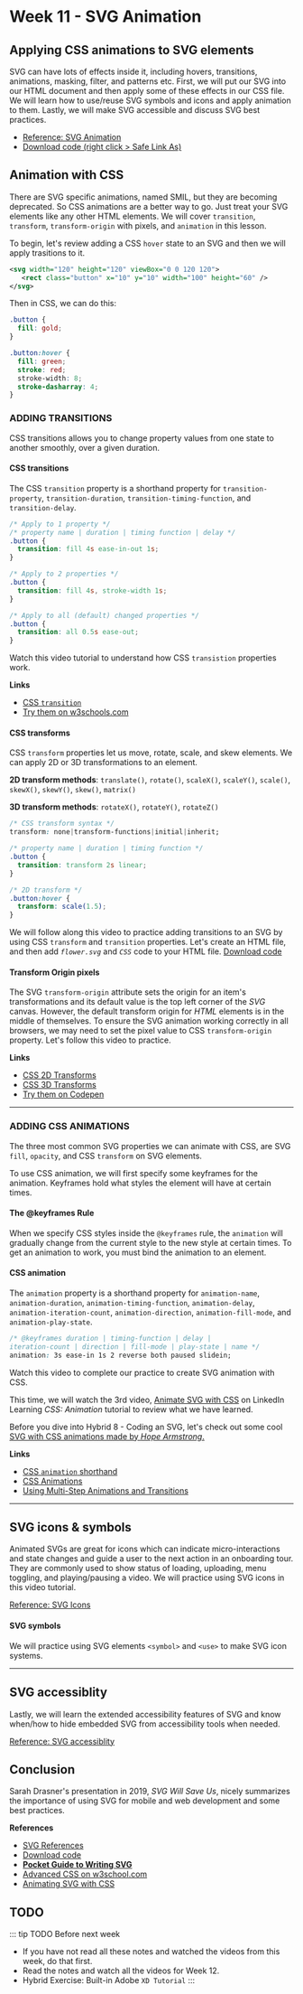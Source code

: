 # Week 11 - SVG Animation 

## Applying CSS animations to SVG elements

SVG can have lots of effects inside it, including hovers, transitions, animations, masking, filter, and patterns etc. First, we will put our SVG into our HTML document and then apply some of these effects in our CSS file. We will learn how to use/reuse SVG symbols and icons and apply animation to them. Lastly, we will make SVG accessible and discuss SVG best practices.

- [Reference: SVG Animation](../week10/svg.md#svg-animation)
- [Download code (right click > Safe Link As)](./svgCode.zip)


## Animation with CSS

There are SVG specific animations, named SMIL, but they are becoming deprecated. So CSS animations are a better way to go. Just treat your SVG elements like any other HTML elements. We will cover `transition`, `transform`, `transform-origin` with pixels, and `animation` in this lesson. 

To begin, let's review adding a CSS `hover` state to an SVG and then we will apply trasitions to it.

```xml
<svg width="120" height="120" viewBox="0 0 120 120">
   <rect class="button" x="10" y="10" width="100" height="60" />
</svg>
```

Then in CSS, we can do this:

```css
.button {
  fill: gold;
}

.button:hover {
  fill: green;
  stroke: red;
  stroke-width: 8;
  stroke-dasharray: 4;
}
```

### ADDING TRANSITIONS

CSS transitions allows you to change property values from one state to another smoothly, over a given duration.

#### CSS transitions

The CSS `transition` property is a shorthand property for `transition-property`, `transition-duration`, `transition-timing-function`, and `transition-delay`. 

```css
/* Apply to 1 property */
/* property name | duration | timing function | delay */
.button {
  transition: fill 4s ease-in-out 1s;
}

/* Apply to 2 properties */
.button {
  transition: fill 4s, stroke-width 1s;
}

/* Apply to all (default) changed properties */
.button {
  transition: all 0.5s ease-out;
}
```

Watch this video tutorial to understand how CSS `transistion` properties work.

<YouTube
  title="Animating with CSS Transitions - A look at the transition properties"
  url="https://www.youtube.com/embed/Nloq6uzF8RQ"
/> 

**Links**

- [CSS `transition`](https://www.w3schools.com/css/css3_transitions.asp)
- [Try them on w3schools.com](https://www.w3schools.com/css/exercise.asp?filename=exercise_css3_transitions5)


#### CSS transforms

CSS `transform` properties let us move, rotate, scale, and skew elements. We can apply 2D or 3D transformations to an element.

**2D transform methods**: `translate()`, `rotate()`, `scaleX()`, `scaleY()`, `scale()`, `skewX()`, `skewY()`, `skew()`, `matrix()`

**3D transform methods**: `rotateX()`, `rotateY()`, `rotateZ()`

```css
/* CSS transform syntax */
transform: none|transform-functions|initial|inherit;
```

```css
/* property name | duration | timing function */
.button {
  transition: transform 2s linear;
}

/* 2D transform */
.button:hover {
  transform: scale(1.5);
}
```

We will follow along this video to practice adding transitions to an SVG by using CSS `transform` and `transition` properties. Let's create an HTML file, and then add _`flower.svg`_ and _`CSS`_ code to your HTML file. [Download code](../week10/svg.md#resources)

<YouTube
  title="SVG Transitions"
  url="https://www.youtube.com/embed/vwIVdI3WMIc"
/> 

#### Transform Origin pixels 

The SVG `transform-origin` attribute sets the origin for an item's transformations and its default value is the top left corner of the *SVG* canvas. However, the default transform origin for *HTML* elements is in the middle of themselves. To ensure the SVG animation working correctly in all browsers, we may need to set the pixel value to CSS `transform-origin` property. Let's follow this video to practice. 

<YouTube
  title="SVG transform-origin"
  url="https://www.youtube.com/embed/AcdOzdoB390"
/> 


**Links**

- [CSS 2D Transforms](https://www.w3schools.com/css/css3_2dtransforms.asp)
- [CSS 3D Transforms](https://www.w3schools.com/cssref/css3_pr_transform.asp)
- [Try them on Codepen](https://codepen.io/nat-king/pen/LKgeoE)

---

### ADDING CSS ANIMATIONS

The three most common SVG properties we can animate with CSS, are SVG `fill`, `opacity`, and CSS `transform` on SVG elements. 

To use CSS animation, we will first specify some keyframes for the animation. Keyframes hold what styles the element will have at certain times.

#### The @keyframes Rule

When we specify CSS styles inside the `@keyframes` rule, the `animation` will gradually change from the current style to the new style at certain times. To get an animation to work, you must bind the animation to an element.

#### CSS animation

The `animation` property is a shorthand property for `animation-name`, `animation-duration`, `animation-timing-function`, `animation-delay`, `animation-iteration-count`, `animation-direction`, `animation-fill-mode`, and `animation-play-state`.

```css
/* @keyframes duration | timing-function | delay | 
iteration-count | direction | fill-mode | play-state | name */
animation: 3s ease-in 1s 2 reverse both paused slidein;
```

Watch this video to complete our practice to create SVG animation with CSS. 
<YouTube
  title="SVG animations"
  url="https://www.youtube.com/embed/8s70jpw5B5c"
/> 

This time, we will watch the 3rd video, [Animate SVG with CSS](https://www.linkedin.com/learning/css-animation/animate-svg-with-css) on LinkedIn Learning *CSS: Animation* tutorial to review what we have learned. 

Before you dive into Hybrid 8 - Coding an SVG, let's check out some cool [SVG with CSS animations made by *Hope Armstrong*.](https://blog.logrocket.com/animating-svg-with-css-83e8e27d739c/)


**Links**

- [CSS `animation` shorthand](https://developer.mozilla.org/en-US/docs/Web/CSS/animation)
- [CSS Animations](https://www.w3schools.com/cssref/css3_pr_animation.asp)
- [Using Multi-Step Animations and Transitions](https://css-tricks.com/using-multi-step-animations-transitions/)

---

## SVG icons & symbols

Animated SVGs are great for icons which can indicate micro-interactions and state changes and guide a user to the next action in an onboarding tour. They are commonly used to show status of loading, uploading, menu toggling, and playing/pausing a video. We will practice using SVG icons in this video tutorial. 

[Reference: SVG Icons](../week10/svg.md#svg-icons)

<YouTube
  title="SVG icons"
  url="https://www.youtube.com/embed/EhNHe-f0LBI"
/> 

#### SVG symbols

We will practice using SVG elements `<symbol>` and `<use>` to make SVG icon systems.

<YouTube
  title="SVG symbols"
  url="https://www.youtube.com/embed/BO13gECyiuE"
/> 

---

## SVG accessiblity
Lastly, we will learn the extended accessibility features of SVG and know when/how to hide embedded SVG from accessibility tools when needed.

[Reference: SVG accessiblity](../week10/svg.md#embedded-svg-accessibility)

<YouTube
  title="SVG accessiblity"
  url="https://www.youtube.com/embed/BieUh304KDA"
/> 

## Conclusion

Sarah Drasner's presentation in 2019, *SVG Will Save Us*, nicely summarizes the importance of using SVG for mobile and web development and some best practices.

<YouTube
  title="SVG Will Save Us"
  url="https://www.youtube.com/embed/sxte3WpyO60"
/> 


**References**
- [SVG References](../week10/svg.md)
- [Download code](../week10/svg.md#resources)
- [**Pocket Guide to Writing SVG**](http://svgpocketguide.com/)
- [Advanced CSS on w3school.com](https://www.w3schools.com/css/css3_2dtransforms.asp)
- [Animating SVG with CSS](https://blog.logrocket.com/animating-svg-with-css-83e8e27d739c/)


## TODO

::: tip TODO Before next week

- If you have not read all these notes and watched the videos from this week, do that first.
- Read the notes and watch all the videos for Week 12.
- Hybrid Exercise: Built-in Adobe `XD Tutorial`
  :::
